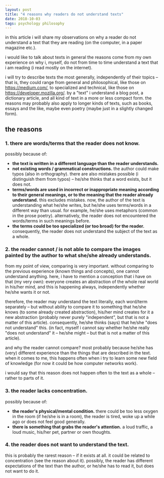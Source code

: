```yaml
---
layout: post
title: "4 reasons why readers do not understand texts"
date: 2018-10-03
tags: psychology philosophy
---
```


in this article i will share my observations on why a reader do not understand a text that they are reading (on the computer, in a paper magazine etc.).

i would like to talk about texts in general the reasons come from my own experience on why i, myself, do not from time to time understand a text that i am reading (i read mostly on the internet).

i will try to describe texts the most generally, independently of their topics – that is, they could range from general and philosophical, like those on https://medium.com/, to specialized and technical, like those on https://developer.mozilla.org/. by a "text" i understand a blog post, a dictionary article, and all kind of text in a more or less compact form. the reasons may probably also apply to longer kinds of texts, such as books, essays and the like, maybe even poetry (maybe just in a slightly changed form).

## the reasons

### 1. there are words/terms that the reader does not know.

possibly because of:
- **the text is written in a different language than the reader understands.**
- **not existing words / grammatical constructions.** the author could make typos (also in orthography). there are also mistakes possible (i distinguish them from typos) – he/she thinks that a word exists, but it does not.
- **terms/words are used in incorrect or inappropriate meaning according to their general meanings, or to the meaning that the reader already understand.** this excludes mistakes. now, the author of the text is understanding what he/she writes, but he/she uses terms/words in a different way than usual. for example, he/she uses metaphors (common in the prose poetry). alternatively, the reader does not encountered the words/terms in such meanings before.
- **the terms could be too specialized (or too broad) for the reader.** consequently, the reader does not understand the subject of the text as a whole.

### 2. the reader cannot / is not able to compare the images painted by the author to what she/she already understands.

from my point of view, comparing is very important. without comparing to the previous experience (known things and concepts), one cannot understand anything. here, i have to mention a conception that i have on that (my very own): everyone creates an abstraction of the whole real world in his/her mind, and this is happening always, independently whether he/she wants it or not.

therefore, the reader may understand the text literally, each word/term separately – but without ability to compare it to something that he/she knows (to some already created abstraction), his/her mind creates for it a new abstraction (probably never purely "independent", but that is not a matter of this article). consequently, he/she thinks (says) that he/she "does not understand" this. (in fact, myself i cannot say whether he/she really "does not understand" it – he/she might – but that is not a matter of this article).

and why the reader cannot compare? most probably because he/she has (very) different experience than the things that are described in the text. when it comes to me, this happens often when i try to learn some new field of knowledge (for now it could be how computer networks work).

i would say that this reason does not happen often to the text as a whole – rather to parts of it.

### 3. the reader lacks concentration.

possibly because of:
- **the reader's physical/mental condition.** there could be too less oxygen in the room (if he/she is in a room), the reader is tired, woke up a while ago or does not feel good generally.
- **there is something that grabs the reader's attention.** a loud traffic, a loud music, his/her pet, partner or own thoughts.

### 4. the reader does not want to understand the text.

this is probably the rarest reason – if it exists at all. it could be related to concentration (see the reason about it). possibly, the reader has different expectations of the text than the author, or he/she has to read it, but does not want to do it.